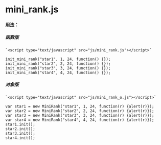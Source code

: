 # mini_rank.js

#### 用法：
##### 函数版
    `<script type="text/javascript" src="js/mini_rank.js"></script>`

    init_mini_rank("star1", 1, 24, function() {});
    init_mini_rank("star2", 2, 24, function() {});
    init_mini_rank("star3", 3, 24, function() {});
    init_mini_rank("star4", 4, 24, function() {});

##### 对象版
    `<script type="text/javascript" src="js/mini_rank_o.js"></script>`

    var star1 = new MiniRank("star1", 1, 24, function(r) {alert(r)});
    var star2 = new MiniRank("star2", 2, 24, function(r) {alert(r)});
    var star3 = new MiniRank("star3", 3, 24, function(r) {alert(r)});
    var star4 = new MiniRank("star4", 4, 24, function(r) {alert(r)});
    star1.init();
    star2.init();
    star3.init();
    star4.init();
